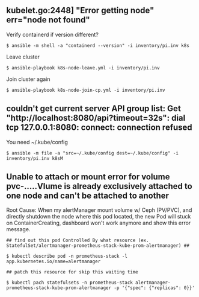
## kubelet.go:2448] "Error getting node" err="node not found"

  Verify containerd if version different?

  ```
  $ ansible -m shell -a "containerd --version" -i inventory/pi.inv k8s
  ```

  Leave cluster

  ```
  $ ansible-playbook k8s-node-leave.yml -i inventory/pi.inv
  ```

  Join cluster again

  ```
  $ ansible-playbook k8s-node-join-cp.yml -i inventory/pi.inv
  ```

## couldn't get current server API group list: Get "http://localhost:8080/api?timeout=32s": dial tcp 127.0.0.1:8080: connect: connection refused

  You need ~/.kube/config

  ```
  $ ansible -m file -a "src=~/.kube/config dest=~/.kube/config" -i inventory/pi.inv k8sM
  ``` 

## Unable to attach or mount error for volume pvc-.....Vlume is already exclusively attached to one node and can't be attached to another

  Root Cause: When my alertManager mount volume w/ Ceph (PV/PVC), and directly shutdown the node where this pod located, the new Pod will stuck on ContainerCreating, dashboard won't work anymore and show this error message.

  ```
  ## find out this pod Controlled By what resource (ex. StatefulSet/alertmanager-prometheus-stack-kube-prom-alertmanager) ##

  $ kubectl describe pod -n prometheus-stack -l app.kubernetes.io/name=alertmanager

  ## patch this resource for skip this waiting time

  $ kubectl pach statefulsets -n prometheus-stack alertmanager-prometheus-stack-kube-prom-alertmanager -p '{"spec": {"replicas": 0}}'
  ```